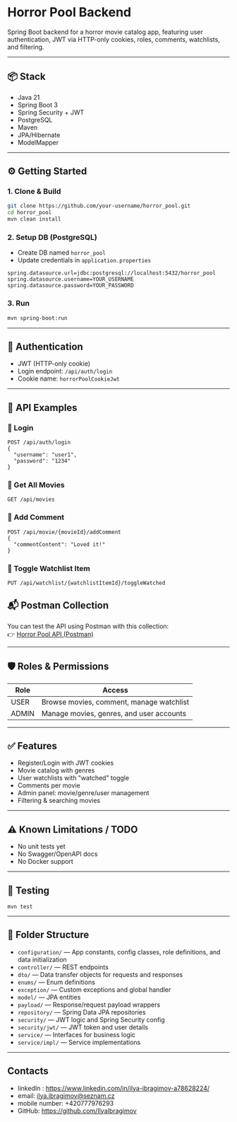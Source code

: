 # Horror Pool Backend

Spring Boot backend for a horror movie catalog app, featuring user authentication, JWT via HTTP-only cookies, roles, comments, watchlists, and filtering.

---

## 📦 Stack
- Java 21
- Spring Boot 3
- Spring Security + JWT
- PostgreSQL
- Maven
- JPA/Hibernate
- ModelMapper

---

## ⚙️ Getting Started

### 1. Clone & Build
```bash
git clone https://github.com/your-username/horror_pool.git
cd horror_pool
mvn clean install
```

### 2. Setup DB (PostgreSQL)
- Create DB named `horror_pool`
- Update credentials in `application.properties`

```
spring.datasource.url=jdbc:postgresql://localhost:5432/horror_pool
spring.datasource.username=YOUR_USERNAME
spring.datasource.password=YOUR_PASSWORD
```

### 3. Run
```bash
mvn spring-boot:run
```

---

## 🔐 Authentication
- JWT (HTTP-only cookie)
- Login endpoint: `/api/auth/login`
- Cookie name: `horrorPoolCookieJwt`

---

## 🧾 API Examples

### 🔑 Login
```
POST /api/auth/login
{
  "username": "user1",
  "password": "1234"
}
```

### 🎥 Get All Movies
```
GET /api/movies
```

### 💬 Add Comment
```
POST /api/movie/{movieId}/addComment
{
  "commentContent": "Loved it!"
}
```

### 📌 Toggle Watchlist Item
```
PUT /api/watchlist/{watchlistItemId}/toggleWatched
```

## 📬 Postman Collection

You can test the API using Postman with this collection:  
👉 [Horror Pool API (Postman)]([https://www.postman.com/your-username/workspace/horror-pool/collection/xyz123](https://.postman.co/workspace/My-Workspace~e935251f-4aaf-46f8-82c5-92864dcaa3a4/collection/29685625-04ac2255-2da6-424f-857f-7e37a5769971?action=share&creator=29685625))

---

## 🛡️ Roles & Permissions

| Role   | Access                                      |
|--------|---------------------------------------------|
| USER   | Browse movies, comment, manage watchlist    |
| ADMIN  | Manage movies, genres, and user accounts    |

---

## ✅ Features
- Register/Login with JWT cookies
- Movie catalog with genres
- User watchlists with "watched" toggle
- Comments per movie
- Admin panel: movie/genre/user management
- Filtering & searching movies

---

## ⚠️ Known Limitations / TODO
- No unit tests yet
- No Swagger/OpenAPI docs
- No Docker support

---

## 🧪 Testing
```
mvn test
```

---

## 📁 Folder Structure
- `configuration/` — App constants, config classes, role definitions, and data initialization
- `controller/` — REST endpoints
- `dto/` — Data transfer objects for requests and responses
- `enums/` — Enum definitions
- `exception/` — Custom exceptions and global handler
- `model/` — JPA entities
- `payload/` — Response/request payload wrappers
- `repository/` — Spring Data JPA repositories
- `security/` — JWT logic and Spring Security config
- `security/jwt/` — JWT token and user details
- `service/` — Interfaces for business logic
- `service/impl/` — Service implementations

---

## Contacts
- linkedIn : https://www.linkedin.com/in/ilya-ibragimov-a78628224/
- email: ilya.ibragimov@seznam.cz
- mobile number: +420777976293
- GitHub: https://github.com/IlyaIbragimov
